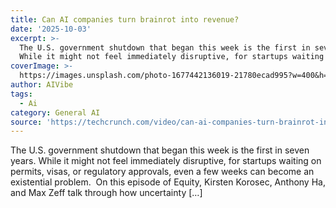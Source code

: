 ```yaml
---
title: Can AI companies turn brainrot into revenue?
date: '2025-10-03'
excerpt: >-
  The U.S. government shutdown that began this week is the first in seven years.
  While it might not feel immediately disruptive, for startups waiting on...
coverImage: >-
  https://images.unsplash.com/photo-1677442136019-21780ecad995?w=400&h=200&fit=crop&auto=format
author: AIVibe
tags:
  - Ai
category: General AI
source: 'https://techcrunch.com/video/can-ai-companies-turn-brainrot-into-revenue/'
---
```

The U.S. government shutdown that began this week is the first in seven years. While it might not feel immediately disruptive, for startups waiting on permits, visas, or regulatory approvals, even a few weeks can become an existential problem.&#160; On this episode of Equity, Kirsten Korosec, Anthony Ha, and Max Zeff talk through how uncertainty [&#8230;]

